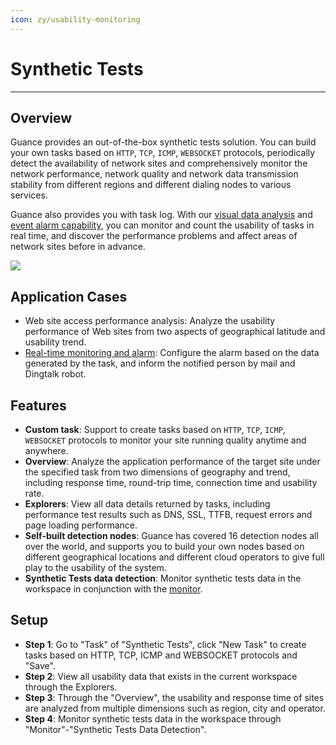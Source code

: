 ```yaml
---
icon: zy/usability-monitoring
---
```

# Synthetic Tests
---

## Overview

Guance provides an out-of-the-box synthetic tests solution. You can build your own tasks based on `HTTP`, `TCP`, `ICMP`, `WEBSOCKET` protocols, periodically detect the availability of network sites and comprehensively monitor the network performance, network quality and network data transmission stability from different regions and different dialing nodes to various services.

Guance also provides you with task log. With our [visual data analysis](../scene/index.md) and [event alarm capability](../monitoring/index.md), you can monitor and count the usability of tasks in real time, and discover the performance problems and affect areas of network sites before in advance.


![](img/image_2.png)

## Application Cases

- Web site access performance analysis: Analyze the usability performance of Web sites from two aspects of geographical latitude and usability trend.
- [Real-time monitoring and alarm](../monitoring/index.md): Configure the alarm based on the data generated by the task, and inform the notified person by mail and Dingtalk robot.
  
## Features

- **Custom task**: Support to create tasks based on `HTTP`, `TCP`, `ICMP`, `WEBSOCKET` protocols to monitor your site running quality anytime and anywhere.
- **Overview**: Analyze the application performance of the target site under the specified task from two dimensions of geography and trend, including response time, round-trip time, connection time and usability rate.
- **Explorers**: View all data details returned by tasks, including performance test results such as DNS, SSL, TTFB, request errors and page loading performance.
- **Self-built detection nodes**: Guance has covered 16 detection nodes all over the world, and supports you to build your own nodes based on different geographical locations and different cloud operators to give full play to the usability of the system.
- **Synthetic Tests data detection**: Monitor synthetic tests data in the workspace in conjunction with the [monitor](../monitoring/index.md).

## Setup

- **Step 1**: Go to "Task" of "Synthetic Tests", click "New Task" to create tasks based on HTTP, TCP, ICMP and WEBSOCKET protocols and "Save".
- **Step 2**: View all usability data that exists in the current workspace through the Explorers.
- **Step 3**: Through the "Overview", the usability and response time of sites are analyzed from multiple dimensions such as region, city and operator.
- **Step 4**: Monitor synthetic tests data in the workspace through "Monitor"-"Synthetic Tests Data Detection".
